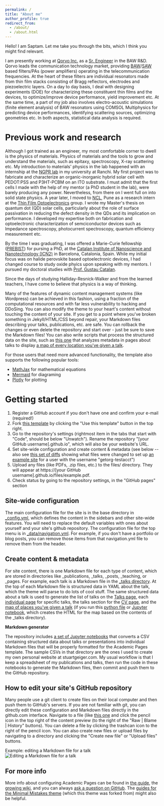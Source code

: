 ```yaml
---
permalink: /
title: "About me"
author_profile: true
redirect_from: 
  - /about/
  - /about.html
---
```


Hello! I am Saptam. Let me take you through the bits, which I think you might find relevant.

I am presently working at [Qorvo Inc.](https://www.qorvo.com/) as a [Sr. Engineer](https://www.linkedin.com/in/saptamg/) in the BAW R&D. Qorvo leads the communication technology market, providing [BAW](https://en.wikipedia.org/wiki/Thin-film_bulk_acoustic_resonator)/[SAW](https://en.wikipedia.org/wiki/Surface_acoustic_wave) based filters/PAs (power amplifiers) operating in the telecommunication frequencies. At the heart of these filters are individual resonators made from thin film stacks consisting of Bragg reflectors, electrodes and piezoelectric layers. On a day to day basis, I deal with designing experiments (DOE) for characterizing these constituent thin films and the devices, to optimize/improve device performance, yield improvement etc. At the same time, a part of my job also involves electro-acoustic simulations (finite element analysis) of BAW resonators using COMSOL Multiphysics for predicting device performances, identifying scattering sources, optimizing geometries etc. In both aspects, statistical data analysis is required. 


Previous work and research
======
Although I got trained as an engineer, my most comfortable corner to dwell is the physics of materials. Physics of materials and the tools to grow and understand the materials, such as epitaxy, spectroscopy, X-ray scattering etc. My introduction to materials' physics in the lab happened with an internship at the [NGPR lab](https://www.ngprlab.com/) in my university at Ranchi. My first project was to fabricate and characterize an organic-inorganic hybrid solar cell with PEDOT:PSS and P3HT-PCBM on an ITO substrate. I must admit that the first cells I made with the help of my mentor (a PhD student in the lab), were barely producing any power. Nevertheless, from there on I went full on into solid state physics. A year later, I moved to [NCL](https://www.ncl-india.org/), Pune as a research intern at the [Thin Film Optoelectronics](http://academic.ncl.res.in/ak.rath/home) group. I wrote my Master's thesis on quantum dot (QD) solar cells, particularly about the role of surface passivation in reducing the defect density in the QDs and its implication on performance. I developed my expertise both on fabrication and optoelectronic characterization of semciconductor devices such as Impedance spectroscopy, photocurrent spectroscopy, quantum efficiency measurement etc.

By the time I was graduating, I was offered a Marie-Curie fellowship ([PREBIST](https://bist.eu/education/prebist/prebist-fellows/)) for pursing a PhD, at the [Catalan Institute of Nanoscience and Nanotechnology (ICN2)](https://icn2.cat/en/) in Barcelona, Catalonia, Spain. While my initial focus was on halide perovskite based optoelectronic devices, I had changed course to study oxide phyics upon speaking with my mentors. I pursued my doctoral studies with [Prof. Gustau Catalan](https://icn2.cat/en/oxide-nanophysics-group/gustau-catalan).    

Since the days of studying Halliday-Resnick-Walker and from the learned teachers, I have come to believe that physics is a way of thinking.

Many of the features of dynamic content management systems (like Wordpress) can be achieved in this fashion, using a fraction of the computational resources and with far less vulnerability to hacking and DDoSing. You can also modify the theme to your heart's content without touching the content of your site. If you get to a point where you've broken something in Jekyll/HTML/CSS beyond repair, your Markdown files describing your talks, publications, etc. are safe. You can rollback the changes or even delete the repository and start over - just be sure to save the Markdown files! You can also write scripts that process the structured data on the site, such as [this one](https://github.com/academicpages/academicpages.github.io/blob/master/talkmap.ipynb) that analyzes metadata in pages about talks to display [a map of every location you've given a talk](https://academicpages.github.io/talkmap.html).

For those users that need more advanced functionality, the template also supports the following popular tools:
- [MathJax](https://www.mathjax.org/) for mathematical equations
- [Mermaid](https://mermaid.js.org/) for diagraming
- [Plotly](https://plotly.com/javascript/) for plotting

Getting started
======
1. Register a GitHub account if you don't have one and confirm your e-mail (required!)
1. Fork [this template](https://github.com/academicpages/academicpages.github.io) by clicking the "Use this template" button in the top right. 
1. Go to the repository's settings (rightmost item in the tabs that start with "Code", should be below "Unwatch"). Rename the repository "[your GitHub username].github.io", which will also be your website's URL.
1. Set site-wide configuration and create content & metadata (see below -- also see [this set of diffs](http://archive.is/3TPas) showing what files were changed to set up [an example site](https://getorg-testacct.github.io) for a user with the username "getorg-testacct")
1. Upload any files (like PDFs, .zip files, etc.) to the files/ directory. They will appear at https://[your GitHub username].github.io/files/example.pdf.  
1. Check status by going to the repository settings, in the "GitHub pages" section

Site-wide configuration
------
The main configuration file for the site is in the base directory in [_config.yml](https://github.com/academicpages/academicpages.github.io/blob/master/_config.yml), which defines the content in the sidebars and other site-wide features. You will need to replace the default variables with ones about yourself and your site's github repository. The configuration file for the top menu is in [_data/navigation.yml](https://github.com/academicpages/academicpages.github.io/blob/master/_data/navigation.yml). For example, if you don't have a portfolio or blog posts, you can remove those items from that navigation.yml file to remove them from the header. 

Create content & metadata
------
For site content, there is one Markdown file for each type of content, which are stored in directories like _publications, _talks, _posts, _teaching, or _pages. For example, each talk is a Markdown file in the [_talks directory](https://github.com/academicpages/academicpages.github.io/tree/master/_talks). At the top of each Markdown file is structured data in YAML about the talk, which the theme will parse to do lots of cool stuff. The same structured data about a talk is used to generate the list of talks on the [Talks page](https://academicpages.github.io/talks), each [individual page](https://academicpages.github.io/talks/2012-03-01-talk-1) for specific talks, the talks section for the [CV page](https://academicpages.github.io/cv), and the [map of places you've given a talk](https://academicpages.github.io/talkmap.html) (if you run this [python file](https://github.com/academicpages/academicpages.github.io/blob/master/talkmap.py) or [Jupyter notebook](https://github.com/academicpages/academicpages.github.io/blob/master/talkmap.ipynb), which creates the HTML for the map based on the contents of the _talks directory).

**Markdown generator**

The repository includes [a set of Jupyter notebooks](https://github.com/academicpages/academicpages.github.io/tree/master/markdown_generator
) that converts a CSV containing structured data about talks or presentations into individual Markdown files that will be properly formatted for the Academic Pages template. The sample CSVs in that directory are the ones I used to create my own personal website at stuartgeiger.com. My usual workflow is that I keep a spreadsheet of my publications and talks, then run the code in these notebooks to generate the Markdown files, then commit and push them to the GitHub repository.

How to edit your site's GitHub repository
------
Many people use a git client to create files on their local computer and then push them to GitHub's servers. If you are not familiar with git, you can directly edit these configuration and Markdown files directly in the github.com interface. Navigate to a file (like [this one](https://github.com/academicpages/academicpages.github.io/blob/master/_talks/2012-03-01-talk-1.md) and click the pencil icon in the top right of the content preview (to the right of the "Raw | Blame | History" buttons). You can delete a file by clicking the trashcan icon to the right of the pencil icon. You can also create new files or upload files by navigating to a directory and clicking the "Create new file" or "Upload files" buttons. 

Example: editing a Markdown file for a talk
![Editing a Markdown file for a talk](/images/editing-talk.png)

For more info
------
More info about configuring Academic Pages can be found in [the guide](https://academicpages.github.io/markdown/), the [growing wiki](https://github.com/academicpages/academicpages.github.io/wiki), and you can always [ask a question on GitHub](https://github.com/academicpages/academicpages.github.io/discussions). The [guides for the Minimal Mistakes theme](https://mmistakes.github.io/minimal-mistakes/docs/configuration/) (which this theme was forked from) might also be helpful.
